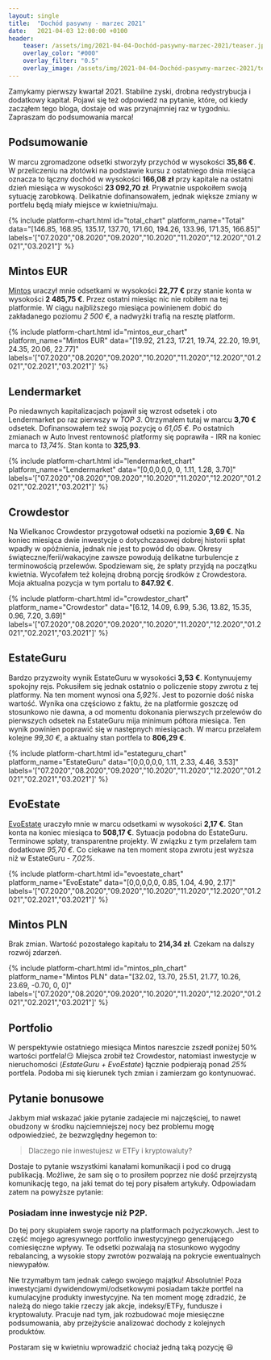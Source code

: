 ```yaml
---
layout: single
title:  "Dochód pasywny - marzec 2021"
date:   2021-04-03 12:00:00 +0100
header:
    teaser: /assets/img/2021-04-04-Dochód-pasywny-marzec-2021/teaser.jpg
    overlay_color: "#000"
    overlay_filter: "0.5"
    overlay_image: /assets/img/2021-04-04-Dochód-pasywny-marzec-2021/teaser.jpg
---
```


Zamykamy pierwszy kwartał 2021. Stabilne zyski, drobna redystrybucja i dodatkowy kapitał. Pojawi się też odpowiedź na pytanie, które, od kiedy zacząłem tego bloga, dostaje od was przynajmniej raz w tygodniu. Zapraszam do podsumowania marca!

## Podsumowanie

W marcu zgromadzone odsetki stworzyły przychód w wysokości **35,86 €**. W przeliczeniu na złotówki na podstawie kursu z ostatniego dnia miesiąca oznacza to łączny dochód w wysokości **166,08 zł** przy kapitale na ostatni dzień miesiąca w wysokości **23&nbsp;092,70 zł**. Prywatnie uspokoiłem swoją sytuację zarobkową. Delikatnie dofinansowałem, jednak większe zmiany w portfelu będą miały miejsce w kwietniu/maju.

{% include platform-chart.html id="total_chart" platform_name="Total" data="[146.85, 168.95, 135.17, 137.70, 171.60, 194.26, 133.96, 171.35, 166.85]" labels='["07.2020","08.2020","09.2020","10.2020","11.2020","12.2020","01.2021","03.2021"]' %}

## Mintos EUR

[Mintos](https://c.trackmytarget.com?a=9h2kg7&i=t848e4&source_id=pan_pieniadz) uraczył mnie odsetkami w wysokości **22,77 €** przy stanie konta w wysokości **2&nbsp;485,75 €**. Przez ostatni miesiąc nic nie robiłem na tej platformie. W ciągu najbliższego miesiąca powinienem dobić do zakładanego poziomu *2 500 €*, a nadwyżki trafią na resztę platform.

{% include platform-chart.html id="mintos_eur_chart" platform_name="Mintos EUR" data="[19.92, 21.23, 17.21, 19.74, 22.20, 19.91, 24.35, 20.06, 22.77]" labels='["07.2020","08.2020","09.2020","10.2020","11.2020","12.2020","01.2021","02.2021","03.2021"]' %}

<script type="text/javascript"> document.write('<a href="https://c.trackmytarget.com?a=r7z647&i=t848e4&source_id=pan_pieniadz"><img src="https://i.trackmytarget.com?a=r7z647&i=t848e4&source_id=pan_pieniadz" width="728" height="90" border="0"/></a>'); </script>

## Lendermarket

Po niedawnych kapitalizacjach pojawił się wzrost odsetek i oto Lendermarket po raz pierwszy w *TOP 3*. Otrzymałem tutaj w marcu **3,70 €** odsetek. Dofinansowałem też swoją pozycję o *61,05 €*. Po ostatnich zmianach w Auto Invest rentowność platformy się poprawiła - IRR na koniec marca to *13,74%*. Stan konta to **325,93**.

{% include platform-chart.html id="lendermarket_chart" platform_name="Lendermarket" data="[0,0,0,0,0, 0, 1.11, 1.28, 3.70]" labels='["07.2020","08.2020","09.2020","10.2020","11.2020","12.2020","01.2021","02.2021","03.2021"]' %}

<script type="text/javascript"> document.write('<a href="https://c.trackmytarget.com/nreof9?source_id=pan_pieniadz"><img src="https://i.trackmytarget.com/nreof9?source_id=pan_pieniadz" width="728" height="90" border="0"/></a>'); </script>

## Crowdestor

Na Wielkanoc Crowdestor przygotował odsetki na poziomie **3,69 €**. Na koniec miesiąca dwie inwestycje o dotychczasowej dobrej historii spłat wpadły w opóźnienia, jednak nie jest to powód do obaw. Okresy świąteczne/ferii/wakacyjne zawsze powodują delikatne turbulencje z terminowością przelewów. Spodziewam się, że spłaty przyjdą na początku kwietnia. Wycofałem też kolejną drobną porcję środków z Crowdestora. Moja aktualna pozycja w tym portalu to **847.92 €**. 

{% include platform-chart.html id="crowdestor_chart" platform_name="Crowdestor" data="[6.12, 14.09, 6.99, 5.36, 13.82, 15.35, 0.96, 7.20, 3.69]" labels='["07.2020","08.2020","09.2020","10.2020","11.2020","12.2020","01.2021","02.2021","03.2021"]' %}

<script type="text/javascript"> document.write('<a href="https://c.trackmytarget.com/kwjv5c?source_id=pan_pieniadz"><img src="https://i.trackmytarget.com/kwjv5c?source_id=pan_pieniadz" width="728" height="90" border="0"/></a>'); </script>

## EstateGuru

Bardzo przyzwoity wynik EstateGuru w wysokości **3,53 €**. Kontynuujemy spokojny rejs. Pokusiłem się jednak ostatnio o policzenie stopy zwrotu z tej platformy. Na ten moment wynosi ona *5,92%*. Jest to pozornie dość niska wartość. Wynika ona częściowo z faktu, że na platformie goszczę od stosunkowo nie dawna, a od momentu dokonania pierwszych przelewów do pierwszych odsetek na EstateGuru mija minimum półtora miesiąca. Ten wynik powinien poprawić się w następnych miesiącach. W marcu przelałem kolejne *99,30 €*, a aktualny stan portfela to **806,29 €**.

{% include platform-chart.html id="estateguru_chart" platform_name="EstateGuru" data="[0,0,0,0,0, 1.11, 2.33, 4.46, 3.53]" labels='["07.2020","08.2020","09.2020","10.2020","11.2020","12.2020","01.2021","02.2021","03.2021"]' %}

<script type="text/javascript"> document.write('<a href="https://c.trackmytarget.com/i6s52f?source_id=pan_pieniadz"><img src="https://i.trackmytarget.com/i6s52f?source_id=pan_pieniadz" width="728" height="90" border="0"/></a>'); </script>

## EvoEstate

[EvoEstate](https://c.trackmytarget.com/n98tou?source_id=pan_pieniadz) uraczyło mnie w marcu odsetkami w wysokości **2,17 €**. Stan konta na koniec miesiąca to **508,17 €**. Sytuacja podobna do EstateGuru. Terminowe spłaty, transparentne projekty. W związku z tym przelałem tam dodatkowe *95,70 €*. Co ciekawe na ten moment stopa zwrotu jest wyższa niż w EstateGuru - *7,02%*.

{% include platform-chart.html id="evoestate_chart" platform_name="EvoEstate" data="[0,0,0,0,0, 0.85, 1.04, 4.90, 2.17]" labels='["07.2020","08.2020","09.2020","10.2020","11.2020","12.2020","01.2021","02.2021","03.2021"]' %}


## Mintos PLN

Brak zmian. Wartość pozostałego kapitału to **214,34 zł**. Czekam na dalszy rozwój zdarzeń.

{% include platform-chart.html id="mintos_pln_chart" platform_name="Mintos PLN" data="[32.02, 13.70, 25.51, 21.77, 10.26, 23.69, -0.70, 0, 0]" labels='["07.2020","08.2020","09.2020","10.2020","11.2020","12.2020","01.2021","02.2021","03.2021"]' %}

## Portfolio

W perspektywie ostatniego miesiąca Mintos nareszcie zszedł poniżej 50% wartości portfela!😏 Miejsca zrobił też Crowdestor, natomiast inwestycje w nieruchomości (*EstateGuru + EvoEstate*) łącznie podpierają ponad *25%* portfela. Podoba mi się kierunek tych zmian i zamierzam go kontynuować.

<canvas id="portfolioChart" width="400" height="250"></canvas>
<script>
var ctx = document.getElementById('portfolioChart').getContext('2d');

var data = [{
            data: [11428.94, 3897.33, 214.34, 2335.72, 3712.17, 1503.44],
            backgroundColor: [
                'rgba(255, 99, 132, 1)',
                'rgba(54, 162, 235, 1)',
                'rgba(255, 206, 86, 1)',
                'rgba(75, 192, 192, 1)',
                'rgba(153, 102, 255, 1)',
                'rgba(255, 159, 64, 1)',
                'rgba(255, 255, 64, 1)'
            ]
        }]

var options = {
    tooltips: {
        enabled: false
    },
    plugins: {
        datalabels: {
            formatter: (value, ctx) => {
                let sum = 0;
                let dataArr = ctx.chart.data.datasets[0].data;
                dataArr.map(data => {
                    sum += data;
                });
                let percentage = (value*100 / sum).toFixed(1)+"%";
                return percentage;
            },
            color: '#fff',
        }
    }
};

var myDoughnutChart = new Chart(ctx, {
    type: 'doughnut',
    data: {
        datasets: data,
        labels: [
        'Mintos EUR',
        'Crowdestor',
        'Mintos PLN',
        'EvoEstate',
        'EstateGuru',
        'Lendermarket'
        ]
    },
    options: options
});
</script>

## Pytanie bonusowe

Jakbym miał wskazać jakie pytanie zadajecie mi najczęściej, to nawet obudzony w środku najciemniejszej nocy bez problemu mogę odpowiedzieć, że bezwzględny hegemon to:

> Dlaczego nie inwestujesz w ETFy i kryptowaluty?

Dostaje to pytanie wszystkimi kanałami komunikacji i pod co drugą publikacją. Możliwe, że sam się o to prosiłem poprzez nie dość przejrzystą komunikację tego, na jaki temat do tej pory pisałem artykuły. Odpowiadam zatem na powyższe pytanie:

### Posiadam inne inwestycje niż P2P.

Do tej pory skupiałem swoje raporty na platformach pożyczkowych. Jest to część mojego agresywnego portfolio inwestycyjnego generującego comiesięczne wpływy. Te odsetki pozwalają na stosunkowo wygodny rebalancing, a wysokie stopy zwrotów pozwalają na pokrycie ewentualnych niewypałów.

Nie trzymałbym tam jednak całego swojego majątku! Absolutnie! Poza inwestycjami dywidendowymi/odsetkowymi posiadam także portfel na kumulacyjne produkty inwestycyjne. Na ten moment mogę zdradzić, że należą do niego takie rzeczy jak akcje, indeksy/ETFy, fundusze i kryptowaluty. Pracuje nad tym, jak rozbudować moje miesięczne podsumowania, aby przejżyście analizować dochody z kolejnych produktów. 

Postaram się w kwietniu wprowadzić chociaż jedną taką pozycję 😃
